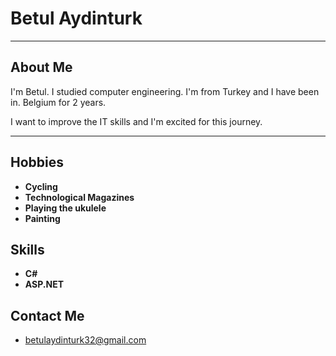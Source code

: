 # Betul Aydinturk

---

## About Me

I'm Betul. I studied computer engineering. I'm from Turkey and I have been in.
Belgium for 2 years.

I want to improve the IT skills and I'm excited for this journey.

---

## Hobbies

- **Cycling**
- **Technological Magazines**
- **Playing the ukulele**
- **Painting**

## Skills

- **C#**
- **ASP.NET**

## Contact Me

- <betulaydinturk32@gmail.com>
